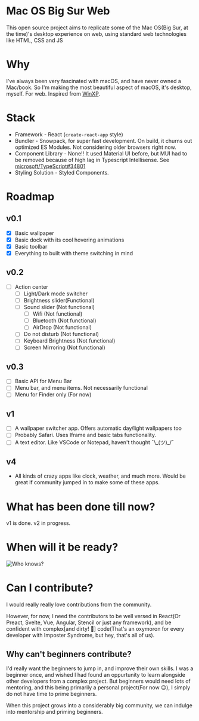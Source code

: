 # Mac OS Big Sur Web

This open source project aims to replicate some of the Mac OS(Big Sur, at the time)'s desktop experience on web, using standard web technologies like HTML, CSS and JS

# Why

I've always been very fascinated with macOS, and have never owned a Mac/book. So I'm making the most beautiful aspect of macOS, it's desktop, myself. For web. Inspired from [WinXP](https://winxp.now.sh/).

# Stack

- Framework - React (`create-react-app` style)
- Bundler - Snowpack, for super fast development. On build, it churns out optimized ES Modules. Not considering older browsers right now.
- Component Library - None!! It used Material UI before, but MUI had to be removed because of high lag in Typescript Intellisense. See [microsoft/TypeScript#34801](https://github.com/microsoft/TypeScript/issues/34801)
- Styling Solution - Styled Components.

# Roadmap

## v0.1

- [x] Basic wallpaper
- [x] Basic dock with its cool hovering animations
- [x] Basic toolbar
- [x] Everything to built with theme switching in mind

## v0.2

- [ ] Action center
  - [ ] Light/Dark mode switcher
  - [ ] Brightness slider(Functional)
  - [ ] Sound slider (Not functional)
    - [ ] Wifi (Not functional)
    - [ ] Bluetooth (Not functional)
    - [ ] AirDrop (Not functional)
  - [ ] Do not disturb (Not functional)
  - [ ] Keyboard Brightness (Not functional)
  - [ ] Screen Mirroring (Not functional)

## v0.3

- [ ] Basic API for Menu Bar
- [ ] Menu bar, and menu items. Not necessarily functional
- [ ] Menu for Finder only (For now)

## v1

- [ ] A wallpaper switcher app. Offers automatic day/light wallpapers too
- [ ] Probably Safari. Uses Iframe and basic tabs functionality.
- [ ] A text editor. Like VSCode or Notepad, haven't thought ¯\\\_(ツ)\_/¯

## v4

- All kinds of crazy apps like clock, weather, and much more. Would be great if community jumped in to make some of these apps.

# What has been done till now?

v1 is done. v2 in progress.

# When will it be ready?

![Who knows?](https://i.imgur.com/6xfbPzs.gif)

# Can I contribute?

I would really really love contributions from the community.

However, for now, I need the contributors to be well versed in React(Or Preact, Svelte, Vue, Angular, Stencil or just any framework), and be confident with complex\[and dirty! 💩] code(That's an oxymoron for every developer with Imposter Syndrome, but hey, that's all of us).

## Why can't beginners contribute?

I'd really want the beginners to jump in, and improve their own skills. I was a beginner once, and wished I had found an oppurtunity to learn alongside other developers from a complex project. But beginners would need lots of mentoring, and this being primarily a personal project(For now 😉), I simply do not have time to prime beginners.

When this project grows into a considerably big community, we can indulge into mentorship and priming beginners.
